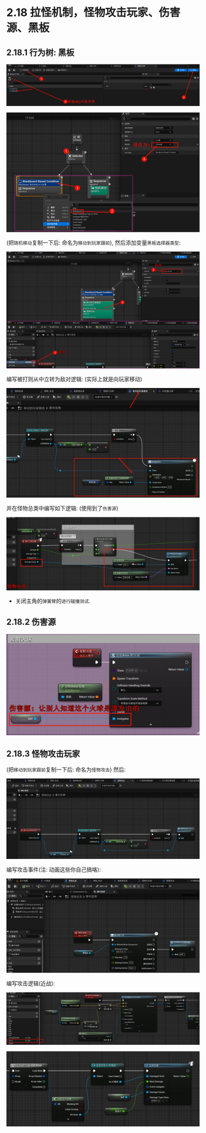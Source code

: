 # 2.18 拉怪机制，怪物攻击玩家、伤害源、黑板
## 2.18.1 行为树: 黑板

![Clip_2024-06-13_23-51-24.png](./Clip_2024-06-13_23-51-24.png)

![Clip_2024-06-13_23-54-00.png](./Clip_2024-06-13_23-54-00.png)

(把`随机移动`复制一下后: 命名为`移动到玩家跟前`), 然后添加变量`黑板选择器类型`:

![Clip_2024-06-14_00-52-22.png](./Clip_2024-06-14_00-52-22.png)

编写被打则从中立转为敌对逻辑: (实际上就是向玩家移动)

![Clip_2024-06-14_00-15-26.png](./Clip_2024-06-14_00-15-26.png)

并在怪物总类中编写如下逻辑: (使用到了`伤害源`)

![Clip_2024-06-14_00-16-44.png](./Clip_2024-06-14_00-16-44.png)

- 关闭主角的`弹簧臂`的`进行碰撞测试`.

## 2.18.2 伤害源

![Clip_2024-06-14_00-03-26.png](./Clip_2024-06-14_00-03-26.png)

## 2.18.3 怪物攻击玩家

(把`移动到玩家跟前`复制一下后: 命名为`怪物攻击`) 然后:

![Clip_2024-06-14_00-47-15.png](./Clip_2024-06-14_00-47-15.png)

编写攻击事件(注: 动画这些你自己搞咯):

![Clip_2024-06-14_00-46-51.png](./Clip_2024-06-14_00-46-51.png)

编写攻击逻辑(近战):

![Clip_2024-06-14_00-48-24.png](./Clip_2024-06-14_00-48-24.png)

![Clip_2024-06-14_00-48-50.png](./Clip_2024-06-14_00-48-50.png)
